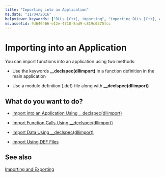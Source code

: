 ```yaml
---
title: "Importing into an Application"
ms.date: "11/04/2016"
helpviewer_keywords: ["DLLs [C++], importing", "importing DLLs [C++], applications", "applications [C++], importing into"]
ms.assetid: 9d646466-e12e-4710-8ad9-c819c0375fcc
---
```

# Importing into an Application

You can import functions into an application using two methods:

- Use the keywords **__declspec(dllimport)** in a function definition in the main application

- Use a module definition (.def) file along with **__declspec(dllimport)**

## What do you want to do?

- [Import into an Application Using __declspec(dllimport)](importing-into-an-application-using-declspec-dllimport.md)

- [Import Function Calls Using __declspec(dllimport)](importing-function-calls-using-declspec-dllimport.md)

- [Import Data Using __declspec(dllimport)](importing-data-using-declspec-dllimport.md)

- [Import Using DEF Files](importing-using-def-files.md)

## See also

[Importing and Exporting](importing-and-exporting.md)
